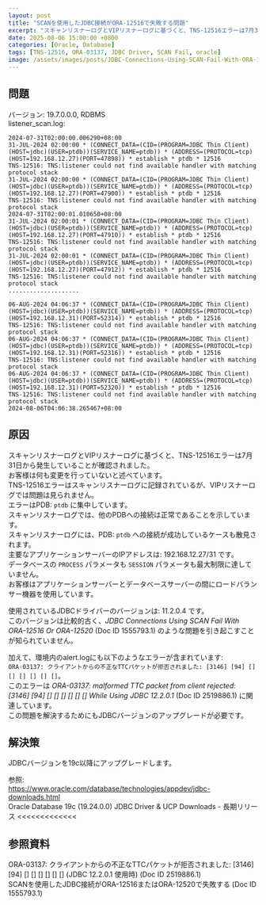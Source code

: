 ```yaml
---
layout: post
title: "SCANを使用したJDBC接続がORA-12516で失敗する問題"
excerpt: "スキャンリスナーログとVIPリスナーログに基づくと、TNS-12516エラーは7月31日から発生していることが確認されました。お客様は何も変更を行っていないと述べています。TNS-12516エラーはスキャンリスナーログに記録されているが、VIPリスナーログでは問題は見られません。"
date: 2025-08-06 15:00:00 +0800
categories: [Oracle, Database]
tags: [TNS-12516, ORA-03137, JDBC Driver, SCAN Fail, oracle]
image: /assets/images/posts/JDBC-Connections-Using-SCAN-Fail-With-ORA-12516.jpg
---
```


## 問題 
バージョン: 19.7.0.0.0, RDBMS  
listener_scan.log:  
```
2024-07-31T02:00:00.006290+08:00
31-JUL-2024 02:00:00 * (CONNECT_DATA=(CID=(PROGRAM=JDBC Thin Client)(HOST=jdbc)(USER=ptdb))(SERVICE_NAME=ptdb)) * (ADDRESS=(PROTOCOL=tcp)(HOST=192.168.12.27)(PORT=47898)) * establish * ptdb * 12516
TNS-12516: TNS:listener could not find available handler with matching protocol stack
31-JUL-2024 02:00:00 * (CONNECT_DATA=(CID=(PROGRAM=JDBC Thin Client)(HOST=jdbc)(USER=ptdb))(SERVICE_NAME=ptdb)) * (ADDRESS=(PROTOCOL=tcp)(HOST=192.168.12.27)(PORT=47900)) * establish * ptdb * 12516
TNS-12516: TNS:listener could not find available handler with matching protocol stack
2024-07-31T02:00:01.010650+08:00
31-JUL-2024 02:00:01 * (CONNECT_DATA=(CID=(PROGRAM=JDBC Thin Client)(HOST=jdbc)(USER=ptdb))(SERVICE_NAME=ptdb)) * (ADDRESS=(PROTOCOL=tcp)(HOST=192.168.12.27)(PORT=47910)) * establish * ptdb * 12516
TNS-12516: TNS:listener could not find available handler with matching protocol stack
31-JUL-2024 02:00:01 * (CONNECT_DATA=(CID=(PROGRAM=JDBC Thin Client)(HOST=jdbc)(USER=ptdb))(SERVICE_NAME=ptdb)) * (ADDRESS=(PROTOCOL=tcp)(HOST=192.168.12.27)(PORT=47912)) * establish * ptdb * 12516
TNS-12516: TNS:listener could not find available handler with matching protocol stack
....................

06-AUG-2024 04:06:37 * (CONNECT_DATA=(CID=(PROGRAM=JDBC Thin Client)(HOST=jdbc)(USER=ptdb))(SERVICE_NAME=ptdb)) * (ADDRESS=(PROTOCOL=tcp)(HOST=192.168.12.31)(PORT=52314)) * establish * ptdb * 12516
TNS-12516: TNS:listener could not find available handler with matching protocol stack
06-AUG-2024 04:06:37 * (CONNECT_DATA=(CID=(PROGRAM=JDBC Thin Client)(HOST=jdbc)(USER=ptdb))(SERVICE_NAME=ptdb)) * (ADDRESS=(PROTOCOL=tcp)(HOST=192.168.12.31)(PORT=52316)) * establish * ptdb * 12516
TNS-12516: TNS:listener could not find available handler with matching protocol stack
06-AUG-2024 04:06:37 * (CONNECT_DATA=(CID=(PROGRAM=JDBC Thin Client)(HOST=jdbc)(USER=ptdb))(SERVICE_NAME=ptdb)) * (ADDRESS=(PROTOCOL=tcp)(HOST=192.168.12.31)(PORT=52320)) * establish * ptdb * 12516
TNS-12516: TNS:listener could not find available handler with matching protocol stack
2024-08-06T04:06:38.265467+08:00

```

## 原因  
スキャンリスナーログとVIPリスナーログに基づくと、TNS-12516エラーは7月31日から発生していることが確認されました。  
お客様は何も変更を行っていないと述べています。  
TNS-12516エラーはスキャンリスナーログに記録されているが、VIPリスナーログでは問題は見られません。  
エラーはPDB: `ptdb` に集中しています。  
スキャンリスナーログでは、他のPDBへの接続は正常であることを示しています。  
スキャンリスナーログには、PDB: `ptdb` への接続が成功しているケースも散見されます。  
主要なアプリケーションサーバーのIPアドレスは: 192.168.12.27/31 です。  
データベースの `PROCESS` パラメータも `SESSION` パラメータも最大制限に達していません。  
お客様はアプリケーションサーバーとデータベースサーバーの間にロードバランサー機器を使用しています。  

使用されているJDBCドライバーのバージョンは: 11.2.0.4 です。  
このバージョンは比較的古く、*JDBC Connections Using SCAN Fail With ORA-12516 Or ORA-12520* (Doc ID 1555793.1) のような問題を引き起こすことが知られていません。  

加えて、環境内のalert.logにも以下のようなエラーが含まれています:  
`ORA-03137: クライアントからの不正なTTCパケットが拒否されました: [3146] [94] [] [] [] [] [] []`。  
このエラーは *ORA-03137: malformed TTC packet from client rejected: [3146] [94] [] [] [] [] [] [] While Using JDBC 12.2.0.1* (Doc ID 2519886.1) に関連しています。  
この問題を解決するためにもJDBCバージョンのアップグレードが必要です。  

## 解決策  
JDBCバージョンを19c以降にアップグレードします。  

参照:  
https://www.oracle.com/database/technologies/appdev/jdbc-downloads.html  
Oracle Database 19c (19.24.0.0) JDBC Driver & UCP Downloads - 長期リリース <<<<<<<<<<<<<  

## 参照資料  
ORA-03137: クライアントからの不正なTTCパケットが拒否されました: [3146] [94] [] [] [] [] [] [] (JDBC 12.2.0.1 使用時) (Doc ID 2519886.1)  
SCANを使用したJDBC接続がORA-12516またはORA-12520で失敗する (Doc ID 1555793.1)  

